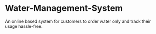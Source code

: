 # Water-Management-System
An online based system for customers to order water only and track their usage hassle-free.

